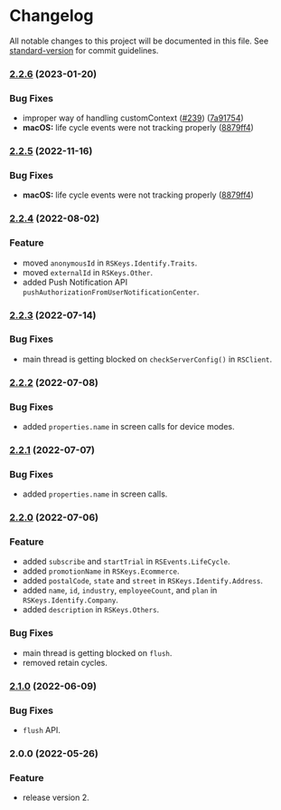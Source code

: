 # Changelog

All notable changes to this project will be documented in this file. See [standard-version](https://github.com/conventional-changelog/standard-version) for commit guidelines.

### [2.2.6](https://github.com/rudderlabs/rudder-sdk-ios/compare/v2.1.0...v2.2.6) (2023-01-20)


### Bug Fixes

* improper way of handling customContext ([#239](https://github.com/rudderlabs/rudder-sdk-ios/issues/239)) ([7a91754](https://github.com/rudderlabs/rudder-sdk-ios/commit/7a91754cb62f398b5ded4f933c7ab1dce7c1b5ae))
* **macOS:** life cycle events were not tracking properly ([8879ff4](https://github.com/rudderlabs/rudder-sdk-ios/commit/8879ff40af77aabe3e3f842a52eb38f52576e83f))

### [2.2.5](https://github.com/rudderlabs/rudder-sdk-ios/compare/v2.1.0...v2.2.5) (2022-11-16)


### Bug Fixes

* **macOS:** life cycle events were not tracking properly ([8879ff4](https://github.com/rudderlabs/rudder-sdk-ios/commit/8879ff40af77aabe3e3f842a52eb38f52576e83f))

### [2.2.4](https://github.com/rudderlabs/rudder-sdk-ios/compare/v2.2.3...v2.2.4) (2022-08-02)


### Feature

* moved `anonymousId` in `RSKeys.Identify.Traits`.
* moved `externalId` in `RSKeys.Other`.
* added Push Notification API `pushAuthorizationFromUserNotificationCenter`.

### [2.2.3](https://github.com/rudderlabs/rudder-sdk-ios/compare/v2.2.2...v2.2.3) (2022-07-14)


### Bug Fixes

* main thread is getting blocked on `checkServerConfig()` in `RSClient`.

### [2.2.2](https://github.com/rudderlabs/rudder-sdk-ios/compare/v2.2.1...v2.2.2) (2022-07-08)


### Bug Fixes

* added `properties.name` in screen calls for device modes.

### [2.2.1](https://github.com/rudderlabs/rudder-sdk-ios/compare/v2.2.0...v2.2.1) (2022-07-07)


### Bug Fixes

* added `properties.name` in screen calls.

### [2.2.0](https://github.com/rudderlabs/rudder-sdk-ios/compare/v2.1.0...v2.2.0) (2022-07-06)


### Feature

* added `subscribe` and `startTrial` in `RSEvents.LifeCycle`.
* added `promotionName` in `RSKeys.Ecommerce`.
* added `postalCode`, `state` and `street` in `RSKeys.Identify.Address`.
* added `name`, `id`, `industry`, `employeeCount`, and `plan` in `RSKeys.Identify.Company`.
* added `description` in `RSKeys.Others`.


### Bug Fixes

* main thread is getting blocked on `flush`.
* removed retain cycles.


### [2.1.0](https://github.com/rudderlabs/rudder-sdk-ios/compare/v2.0.0...v2.1.0) (2022-06-09)


### Bug Fixes

* `flush` API.

### 2.0.0 (2022-05-26)


### Feature

* release version 2.
